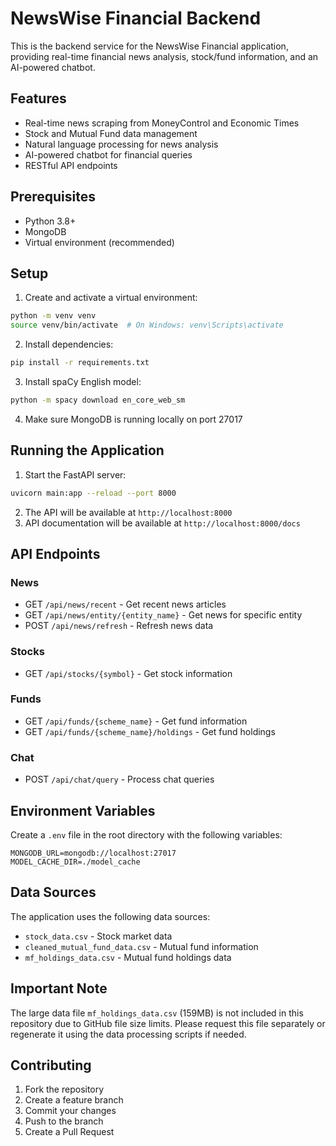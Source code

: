 # NewsWise Financial Backend

This is the backend service for the NewsWise Financial application, providing real-time financial news analysis, stock/fund information, and an AI-powered chatbot.

## Features

- Real-time news scraping from MoneyControl and Economic Times
- Stock and Mutual Fund data management
- Natural language processing for news analysis
- AI-powered chatbot for financial queries
- RESTful API endpoints

## Prerequisites

- Python 3.8+
- MongoDB
- Virtual environment (recommended)

## Setup

1. Create and activate a virtual environment:

```bash
python -m venv venv
source venv/bin/activate  # On Windows: venv\Scripts\activate
```

2. Install dependencies:

```bash
pip install -r requirements.txt
```

3. Install spaCy English model:

```bash
python -m spacy download en_core_web_sm
```

4. Make sure MongoDB is running locally on port 27017

## Running the Application

1. Start the FastAPI server:

```bash
uvicorn main:app --reload --port 8000
```

2. The API will be available at `http://localhost:8000`
3. API documentation will be available at `http://localhost:8000/docs`

## API Endpoints

### News

- GET `/api/news/recent` - Get recent news articles
- GET `/api/news/entity/{entity_name}` - Get news for specific entity
- POST `/api/news/refresh` - Refresh news data

### Stocks

- GET `/api/stocks/{symbol}` - Get stock information

### Funds

- GET `/api/funds/{scheme_name}` - Get fund information
- GET `/api/funds/{scheme_name}/holdings` - Get fund holdings

### Chat

- POST `/api/chat/query` - Process chat queries

## Environment Variables

Create a `.env` file in the root directory with the following variables:

```
MONGODB_URL=mongodb://localhost:27017
MODEL_CACHE_DIR=./model_cache
```

## Data Sources

The application uses the following data sources:

- `stock_data.csv` - Stock market data
- `cleaned_mutual_fund_data.csv` - Mutual fund information
- `mf_holdings_data.csv` - Mutual fund holdings data

## Important Note

The large data file `mf_holdings_data.csv` (159MB) is not included in this repository due to GitHub file size limits.
Please request this file separately or regenerate it using the data processing scripts if needed.

## Contributing

1. Fork the repository
2. Create a feature branch
3. Commit your changes
4. Push to the branch
5. Create a Pull Request
